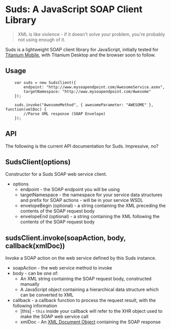 # Suds: A JavaScript SOAP Client Library

> XML is like violence - if it doesn't solve your problem, you're probably not using enough of it.

Suds is a lightweight SOAP client library for JavaScript, initially tested for [Titanium Mobile](http://www.appcelerator.com),
with Titanium Desktop and the browser soon to follow.

## Usage

		var suds = new SudsClient({ 
			endpoint: "http://www.mysoapendpoint.com/AwesomeService.asmx",
			targetNamespace: "http://www.mysoapendpoint.com/Awesome" 
		});	
		
		suds.invoke("AwesomeMethod", { awesomeParameter: "AWESOME" }, function(xmlDoc) {
			//Parse XML response (SOAP Envelope)
		});
		
## API

The following is the current API documentation for Suds.  Impressive, no?

## SudsClient(options)

Constructor for a Suds SOAP web service client.

* options
	* endpoint - the SOAP endpoint you will be using
	* targetNamespace - the namespace for your service data structures and prefix for SOAP actions - will be in your service WSDL
	* envelopeBegin (optional) - a string containing the XML preceding the contents of the SOAP request body
	* envelopeEnd (optional) - a string containing the XML following the contents of the SOAP request body
	
## sudsClient.invoke(soapAction, body, callback(xmlDoc))

Invoke a SOAP action on the web service defined by this Suds instance.

* soapAction - the web service method to invoke
* body - can be one of:
	* An XML string containing the SOAP request body, constructed manually
	* A JavaScript object containing a hierarchical data structure which can be converted to XML
* callback - a callback function to process the request result, with the following information
	* [this] - `this` inside your callback will refer to the XHR object used to make the SOAP web service call
	* xmlDoc - An [XML Document Object](http://www.w3schools.com/Dom/default.asp) containing the SOAP response